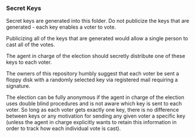 ### Secret Keys

Secret keys are generated into this folder. Do not publicize the keys that are generated - each key enables a voter to vote.

Publicizing all of the keys that are generated would allow a single person to cast all of the votes.

The agent in charge of the election should secretly distribute one of these keys to each voter.

The owners of this repository humbly suggest that each voter be sent a floppy disk with a randomly selected key via registered mail requiring a signature.

The election can be fully anonymous if the agent in charge of the election uses double blind procedures and is not aware which key is sent to each voter. 
So long as each voter gets exactly one key, there is no difference between keys or any motivation for sending any given voter a specific key (unless the 
agent in charge explicitly wants to retain this information in order to track how each individual vote is cast).
